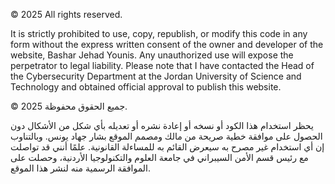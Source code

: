 © 2025 All rights reserved.

It is strictly prohibited to use, copy, republish, or modify this code in any form without the express written consent of the owner and developer of the website, Bashar Jehad Younis. Any unauthorized use will expose the perpetrator to legal liability. Please note that I have contacted the Head of the Cybersecurity Department at the Jordan University of Science and Technology and obtained official approval to publish this website.

© 2025 جميع الحقوق محفوظة.

يحظر استخدام هذا الكود أو نسخه أو إعادة نشره أو تعديله بأي شكل من الأشكال دون الحصول على موافقة خطية صريحة من مالك ومصمم الموقع بشار جهاد يونس.
وبالتناوب إن أي استخدام غير مصرح به سيعرض القائم به للمساءلة القانونية.
علمًا أنني قد تواصلت مع رئيس قسم الأمن السيبراني في جامعة العلوم والتكنولوجيا الأردنية، وحصلت على الموافقة الرسمية منه لنشر هذا الموقع.
